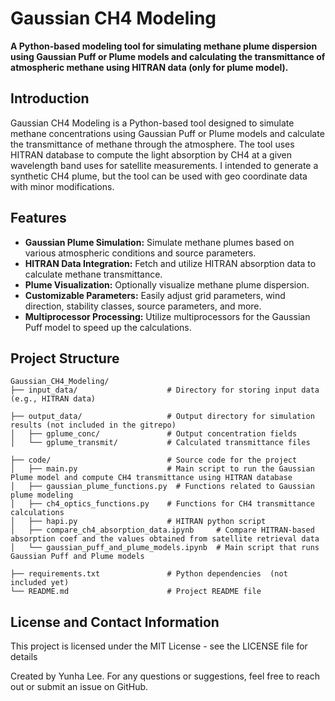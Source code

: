 # Gaussian CH4 Modeling

**A Python-based modeling tool for simulating methane plume dispersion using Gaussian Puff or Plume models and calculating the transmittance of atmospheric methane using HITRAN data (only for plume model).**


## Introduction

Gaussian CH4 Modeling is a Python-based tool designed to simulate methane concentrations using Gaussian Puff or Plume models and calculate the transmittance of methane through the atmosphere. The tool uses HITRAN database to compute the light absorption by CH4 at a given wavelength band uses for satellite measurements. I intended to generate a synthetic CH4 plume, but the tool can  be used with geo coordinate data with minor modifications. 

## Features

- **Gaussian Plume Simulation:** Simulate methane plumes based on various atmospheric conditions and source parameters.
- **HITRAN Data Integration:** Fetch and utilize HITRAN absorption data to calculate methane transmittance.
- **Plume Visualization:** Optionally visualize methane plume dispersion.
- **Customizable Parameters:** Easily adjust grid parameters, wind direction, stability classes, source parameters, and more.
- **Multiprocessor Processing:** Utilize multiprocessors for the Gaussian Puff model to speed up the calculations.


## Project Structure

```plaintext
Gaussian_CH4_Modeling/
├── input_data/                    # Directory for storing input data (e.g., HITRAN data)

├── output_data/                   # Output directory for simulation results (not included in the gitrepo)
│   ├── gplume_conc/               # Output concentration fields
│   └── gplume_transmit/           # Calculated transmittance files

├── code/                          # Source code for the project
│   ├── main.py                    # Main script to run the Gaussian Plume model and compute CH4 transmittance using HITRAN database
│   ├── gaussian_plume_functions.py  # Functions related to Gaussian plume modeling
│   ├── ch4_optics_functions.py    # Functions for CH4 transmittance calculations
│   ├── hapi.py                    # HITRAN python script
│   ├── compare_ch4_absorption_data.ipynb     # Compare HITRAN-based absorption coef and the values obtained from satellite retrieval data
│   └── gaussian_puff_and_plume_models.ipynb  # Main script that runs Gaussian Puff and Plume models

├── requirements.txt               # Python dependencies  (not included yet)
└── README.md                      # Project README file

```

## License and Contact Information

This project is licensed under the MIT License - see the LICENSE file for details

Created by Yunha Lee. For any questions or suggestions, feel free to reach out or submit an issue on GitHub.